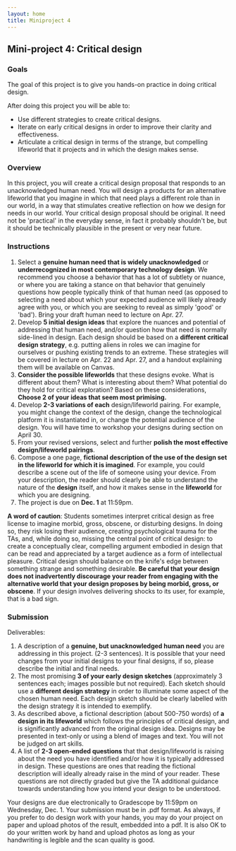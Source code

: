 ```yaml
---
layout: home
title: Miniproject 4
---
```


## Mini-project 4: Critical design

### Goals

The goal of this project is to give you hands-on practice in doing critical design.

After doing this project you will be able to:

*   Use different strategies to create critical designs.
*   Iterate on early critical designs in order to improve their clarity and effectiveness.
*   Articulate a critical design in terms of the strange, but compelling lifeworld that it projects and in which the design makes sense.

### Overview

In this project, you will create a critical design proposal that responds to an unacknowledged human need. You will design a products for an alternative lifeworld that you imagine in which that need plays a different role than in our world, in a way that stimulates creative reflection on how we design for needs in our world. Your critical design proposal should be original. It need not be 'practical' in the everyday sense, in fact it probably shouldn't be, but it should be technically plausible in the present or very near future.

### Instructions

1.  Select a **genuine human need that is widely unacknowledged** or **underrecognized in most contemporary technology design**. We recommend you choose a behavior that has a lot of subtlety or nuance, or where you are taking a stance on that behavior that genuinely questions how people typically think of that human need (as opposed to selecting a need about which your expected audience will likely already agree with you, or which you are seeking to reveal as simply 'good' or 'bad'). Bring your draft human need to lecture on Apr. 27.
2.  Develop **5 initial design ideas** that explore the nuances and potential of addressing that human need, and/or question how that need is normally side-lined in design. Each design should be based on a **different critical design strategy**, e.g. putting aliens in roles we can imagine for ourselves or pushing existing trends to an extreme. These strategies will be covered in lecture on Apr. 22 and Apr. 27, and a handout explaining them will be available on Canvas.
3.  **Consider the possible lifeworlds** that these designs evoke. What is different about them? What is interesting about them? What potential do they hold for critical exploration? Based on these considerations, **Choose 2 of your ideas that seem most primising.**
4.  Develop **2-3 variations of each** design/lifeworld pairing. For example, you might change the context of the design, change the technological platform it is instantiated in, or change the potential audience of the design. You will have time to workshop your designs during section on April 30.
5.  From your revised versions, select and further **polish the most effective design/lifeworld pairings**.
6.  Compose a one page, **fictional description of the use of the design set in the lifeworld for which it is imagined**. For example, you could describe a scene out of the life of someone using your device. From your description, the reader should clearly be able to understand the nature of the **design** itself, and how it makes sense in the **lifeworld** for which you are designing.
7.  The project is due on **Dec. 1** at 11:59pm.

**A word of caution**: Students sometimes interpret critical design as free license to imagine morbid, gross, obscene, or disturbing designs. In doing so, they risk losing their audience, creating psychological trauma for the TAs, and, while doing so, missing the central point of critical design: to create a conceptually clear, compelling argument embodied in design that can be read and appreciated by a target audience as a form of intellectual pleasure. Critical design should balance on the knife's edge between something strange and something desirable. **Be careful that your design does not inadvertently discourage your reader from engaging with the alternative world that your design proposes by being morbid, gross, or obscene**. If your design involves delivering shocks to its user, for example, that is a bad sign.

### Submission

Deliverables:

1.  A description of a **genuine, but unacknowledged human need** you are addressing in this project. (2-3 sentences). It is possible that your need changes from your initial designs to your final designs, if so, please describe the initial and final needs.
2.  The most promising **3 of your early design sketches** (approximately 3 sentences each; images possible but not required). Each sketch should use a **different design strategy** in order to illuminate some aspect of the chosen human need. Each design sketch should be clearly labelled with the design strategy it is intended to exemplify.
3.  As described above, a fictional description (about 500-750 words) of **a design in its lifeworld** which follows the principles of critical design, and is significantly advanced from the original design idea. Designs may be presented in text-only or using a blend of images and text. You will not be judged on art skills.
4.  A list of **2-3 open-ended questions** that that design/lifeworld is raising about the need you have identified and/or how it is typically addressed in design. These questions are ones that reading the fictional description will ideally already raise in the mind of your reader. These questions are not directly graded but give the TA additional guidance towards understanding how you intend your design to be understood.

Your designs are due electronically to Gradescope by 11:59pm on Wednesday, Dec. 1. Your submission must be in .pdf format. As always, if you prefer to do design work with your hands, you may do your project on paper and upload photos of the result, embedded into a pdf. It is also OK to do your written work by hand and upload photos as long as your handwriting is legible and the scan quality is good.